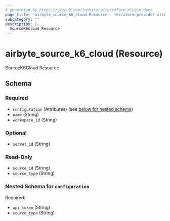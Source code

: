 ```yaml
---
# generated by https://github.com/hashicorp/terraform-plugin-docs
page_title: "airbyte_source_k6_cloud Resource - terraform-provider-airbyte-new"
subcategory: ""
description: |-
  SourceK6Cloud Resource
---
```


# airbyte_source_k6_cloud (Resource)

SourceK6Cloud Resource



<!-- schema generated by tfplugindocs -->
## Schema

### Required

- `configuration` (Attributes) (see [below for nested schema](#nestedatt--configuration))
- `name` (String)
- `workspace_id` (String)

### Optional

- `secret_id` (String)

### Read-Only

- `source_id` (String)
- `source_type` (String)

<a id="nestedatt--configuration"></a>
### Nested Schema for `configuration`

Required:

- `api_token` (String)
- `source_type` (String)


